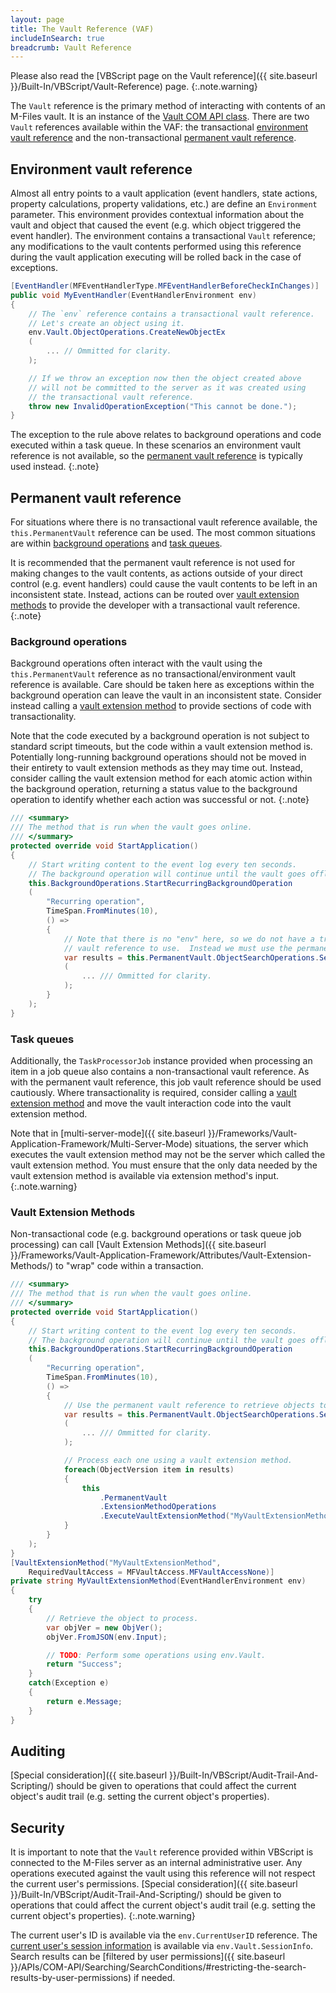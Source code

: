 ```yaml
---
layout: page
title: The Vault Reference (VAF)
includeInSearch: true
breadcrumb: Vault Reference
---
```


Please also read the [VBScript page on the Vault reference]({{ site.baseurl }}/Built-In/VBScript/Vault-Reference) page.
{:.note.warning}

The `Vault` reference is the primary method of interacting with contents of an M-Files vault.  It is an instance of the [Vault COM API class](https://www.m-files.com/api/documentation/latest/index.html#MFilesAPI~Vault.html).  There are two `Vault` references available within the VAF: the transactional [environment vault reference](#environment-vault-reference) and the non-transactional [permanent vault reference](#permanent-vault-reference).

## Environment vault reference

Almost all entry points to a vault application (event handlers, state actions, property calculations, property validations, etc.) are define an `Environment` parameter.  This environment provides contextual information about the vault and object that caused the event (e.g. which object triggered the event handler).  The environment contains a transactional `Vault` reference; any modifications to the vault contents performed using this reference during the vault application executing will be rolled back in the case of exceptions.

```csharp
[EventHandler(MFEventHandlerType.MFEventHandlerBeforeCheckInChanges)]
public void MyEventHandler(EventHandlerEnvironment env)
{
	// The `env` reference contains a transactional vault reference.
	// Let's create an object using it.
	env.Vault.ObjectOperations.CreateNewObjectEx
	(
		... // Ommitted for clarity.
	);

	// If we throw an exception now then the object created above
	// will not be committed to the server as it was created using
	// the transactional vault reference.
	throw new InvalidOperationException("This cannot be done.");
}
```

The exception to the rule above relates to background operations and code executed within a task queue.  In these scenarios an environment vault reference is not available, so the [permanent vault reference](#permanent-vault-reference) is typically used instead.
{:.note}

## Permanent vault reference

For situations where there is no transactional vault reference available, the `this.PermanentVault` reference can be used.  The most common situations are within [background operations](#background-operations) and [task queues](#task-queues).

It is recommended that the permanent vault reference is not used for making changes to the vault contents, as actions outside of your direct control (e.g. event handlers) could cause the vault contents to be left in an inconsistent state.  Instead, actions can be routed over [vault extension methods](#vault-extension-methods) to provide the developer with a transactional vault reference.
{:.note}

### Background operations

Background operations often interact with the vault using the `this.PermanentVault` reference as no transactional/environment vault reference is available.  Care should be taken here as exceptions within the background operation can leave the vault in an inconsistent state.  Consider instead calling a [vault extension method](#vault-extension-methods) to provide sections of code with transactionality.

Note that the code executed by a background operation is not subject to standard script timeouts, but the code within a vault extension method is.  Potentially long-running background operations should not be moved in their entirety to vault extension methods as they may time out.  Instead, consider calling the vault extension method for each atomic action within the background operation, returning a status value to the background operation to identify whether each action was successful or not.
{:.note}

```csharp
/// <summary>
/// The method that is run when the vault goes online.
/// </summary>
protected override void StartApplication()
{
	// Start writing content to the event log every ten seconds.
	// The background operation will continue until the vault goes offline.
	this.BackgroundOperations.StartRecurringBackgroundOperation
	(
		"Recurring operation",
		TimeSpan.FromMinutes(10),
		() =>
		{
			// Note that there is no "env" here, so we do not have a transactional
			// vault reference to use.  Instead we must use the permanent vault reference.
			var results = this.PermanentVault.ObjectSearchOperations.SearchForObjectsByConditionsEx
			(
				... /// Ommitted for clarity.
			);
		}
	);
}
```

### Task queues

Additionally, the `TaskProcessorJob` instance provided when processing an item in a job queue also contains a non-transactional vault reference.  As with the permanent vault reference, this job vault reference should be used cautiously.  Where transactionality is required, consider calling a [vault extension method](#vault-extension-methods) and move the vault interaction code into the vault extension method.

Note that in [multi-server-mode]({{ site.baseurl }}/Frameworks/Vault-Application-Framework/Multi-Server-Mode) situations, the server which executes the vault extension method may not be the server which called the vault extension method.  You must ensure that the only data needed by the vault extension method is available via extension method's input.
{:.note.warning}

### Vault Extension Methods

Non-transactional code (e.g. background operations or task queue job processing) can call [Vault Extension Methods]({{ site.baseurl }}/Frameworks/Vault-Application-Framework/Attributes/Vault-Extension-Methods/) to "wrap" code within a transaction.

```csharp
/// <summary>
/// The method that is run when the vault goes online.
/// </summary>
protected override void StartApplication()
{
	// Start writing content to the event log every ten seconds.
	// The background operation will continue until the vault goes offline.
	this.BackgroundOperations.StartRecurringBackgroundOperation
	(
		"Recurring operation",
		TimeSpan.FromMinutes(10),
		() =>
		{
			// Use the permanent vault reference to retrieve objects to process.
			var results = this.PermanentVault.ObjectSearchOperations.SearchForObjectsByConditionsEx
			(
				... /// Ommitted for clarity.
			);

			// Process each one using a vault extension method.
			foreach(ObjectVersion item in results)
			{
				this
					.PermanentVault
					.ExtensionMethodOperations
					.ExecuteVaultExtensionMethod("MyVaultExtensionMethod", item.ObjVer.ToJSON())
			}
		}
	);
}
[VaultExtensionMethod("MyVaultExtensionMethod",
	RequiredVaultAccess = MFVaultAccess.MFVaultAccessNone)]
private string MyVaultExtensionMethod(EventHandlerEnvironment env)
{
	try
	{
		// Retrieve the object to process.
		var objVer = new ObjVer();
		objVer.FromJSON(env.Input);

		// TODO: Perform some operations using env.Vault.
		return "Success";
	}
	catch(Exception e)
	{
		return e.Message;
	}
}

```

## Auditing

[Special consideration]({{ site.baseurl }}/Built-In/VBScript/Audit-Trail-And-Scripting/) should be given to operations that could affect the current object's audit trail (e.g. setting the current object's properties).

## Security

It is important to note that the `Vault` reference provided within VBScript is connected to the M-Files server as an internal administrative user.  Any operations executed against the vault using this reference will not respect the current user's permissions.  [Special consideration]({{ site.baseurl }}/Built-In/VBScript/Audit-Trail-And-Scripting/) should be given to operations that could affect the current object's audit trail (e.g. setting the current object's properties).
{:.note.warning}

The current user's ID is available via the `env.CurrentUserID` reference.  The [current user's session information](https://www.m-files.com/api/documentation/latest/MFilesAPI~SessionInfo.html) is available via `env.Vault.SessionInfo`.  Search results can be [filtered by user permissions]({{ site.baseurl }}/APIs/COM-API/Searching/SearchConditions/#restricting-the-search-results-by-user-permissions) if needed.